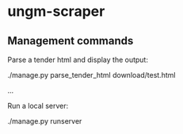 ungm-scraper
============


Management commands
-------------------

Parse a tender html and display the output:

 ./manage.py parse_tender_html download/test.html

...

Run a local server:

 ./manage.py runserver
